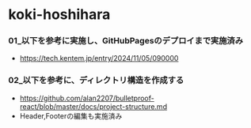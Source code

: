 # koki-hoshihara

### 01_以下を参考に実施し、GitHubPagesのデプロイまで実施済み
* https://tech.kentem.jp/entry/2024/11/05/090000

### 02_以下を参考に、ディレクトリ構造を作成する
* https://github.com/alan2207/bulletproof-react/blob/master/docs/project-structure.md
* Header,Footerの編集も実施済み
